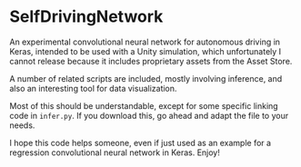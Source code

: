 # SelfDrivingNetwork

An experimental convolutional neural network for autonomous driving in Keras, intended to be used with a Unity simulation, which unfortunately I cannot release because it includes proprietary assets from the Asset Store.

A number of related scripts are included, mostly involving inference, and also an interesting tool for data visualization.

Most of this should be understandable, except for some specific linking code in `infer.py`. If you download this, go ahead and adapt the file to your needs.

I hope this code helps someone, even if just used as an example for a regression convolutional neural network in Keras. Enjoy!
